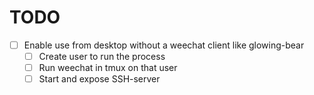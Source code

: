 # TODO
- [ ] Enable use from desktop without a weechat client like glowing-bear
    - [ ] Create user to run the process 
    - [ ] Run weechat in tmux on that user
    - [ ] Start and expose SSH-server
